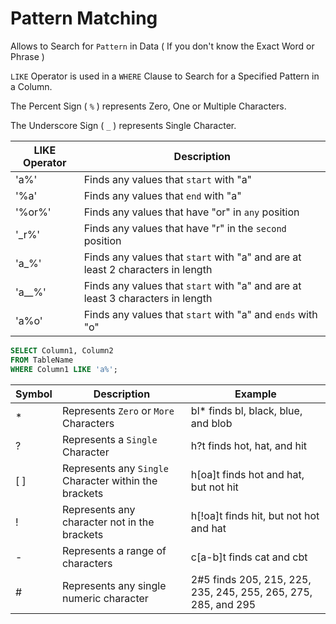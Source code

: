 # Pattern Matching

Allows to Search for `Pattern` in Data ( If you don't know the Exact Word or Phrase )

`LIKE` Operator is used in a `WHERE` Clause to Search for a Specified Pattern in a Column.

The Percent Sign ( `%` ) represents Zero, One or Multiple Characters.

The Underscore Sign ( `_` ) represents Single Character.

LIKE Operator |	Description
--- | ---
'a%' |	Finds any values that `start` with "a"
'%a'	| Finds any values that `end` with "a"
'%or%' |	Finds any values that have "or" in `any` position
'\_r%'	| Finds any values that have "r" in the `second` position
'a_%'	| Finds any values that `start` with "a" and are at least 2 characters in length
'a__%' |	Finds any values that `start` with "a" and are at least 3 characters in length
'a%o' | Finds any values that `start` with "a" and `ends` with "o"

```SQL
SELECT Column1, Column2
FROM TableName
WHERE Column1 LIKE 'a%';
```
Symbol | Description |	Example
--- | --- | ---
\* |	Represents `Zero` or `More` Characters | bl* finds bl, black, blue, and blob
\? |	Represents a `Single` Character |	h?t finds hot, hat, and hit
\[ ] |	Represents any `Single` Character within the brackets |	h\[oa]t finds hot and hat, but not hit
\! |	Represents any character not in the brackets | h\[!oa]t finds hit, but not hot and hat
\-	| Represents a range of characters | c\[a-b]t finds cat and cbt
\#	| Represents any single numeric character |	2#5 finds 205, 215, 225, 235, 245, 255, 265, 275, 285, and 295
